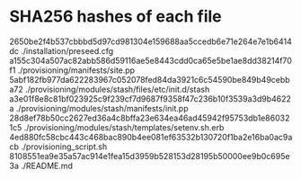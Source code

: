 # SHA256 hashes of each file

2650be2f4b537cbbbd5d97cd981304e159688aa5ccedb6e71e264e7e1b6414dc  ./installation/preseed.cfg
a155c304a507ac82abb586d59116ae5e8443cdd0ca65e5be1ae8dd38214f70f1  ./provisioning/manifests/site.pp
5abf182fb977da622283967c052078fed84da3921c6c54590be849b49cebba72  ./provisioning/modules/stash/files/etc/init.d/stash
a3e01f8e8c81bf023925c9f239cf7d9687f9358f47c236b10f3539a3d9b4622a  ./provisioning/modules/stash/manifests/init.pp
28d8ef78b50cc2627ed36a4c8bffa23e634ea46ad45942f95753db1e860321c5  ./provisioning/modules/stash/templates/setenv.sh.erb
4ed880fc58cbc443c468bac890b4ee081ef63532b130720f1ba2e16ba0ac9acb  ./provisioning_script.sh
8108551ea9e35a57ac914e1fea15d3959b528153d28195b50000ee9b0c695e3a  ./README.md
